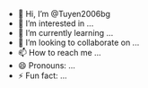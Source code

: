 - 👋 Hi, I’m @Tuyen2006bg
- 👀 I’m interested in ...
- 🌱 I’m currently learning ...
- 💞️ I’m looking to collaborate on ...
- 📫 How to reach me ...
- 😄 Pronouns: ...
- ⚡ Fun fact: ...

<!---
Tuyen2006bg/Tuyen2006bg is a ✨ special ✨ repository because its `README.md` (this file) appears on your GitHub profile.
You can click the Preview link to take a look at your changes.
--->

